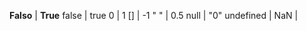 **Falso**  | **True**
false      | true
0          | 1
[]         | -1
" "        | 0.5
null       | "0"
undefined  |
NaN        |